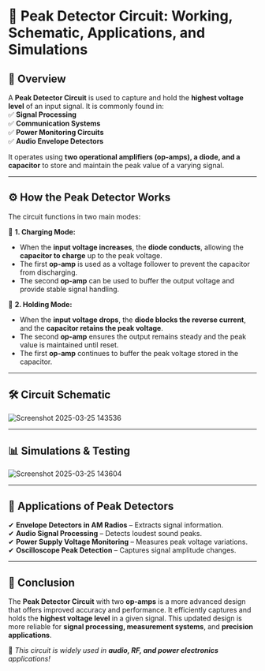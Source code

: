 # 📌 Peak Detector Circuit: Working, Schematic, Applications, and Simulations

## 🔹 Overview  
A **Peak Detector Circuit** is used to capture and hold the **highest voltage level** of an input signal. It is commonly found in:  
✅ **Signal Processing**  
✅ **Communication Systems**  
✅ **Power Monitoring Circuits**  
✅ **Audio Envelope Detectors**  

It operates using **two operational amplifiers (op-amps), a diode, and a capacitor** to store and maintain the peak value of a varying signal.  

---

## ⚙️ How the Peak Detector Works  
The circuit functions in two main modes:  

🔹 **1. Charging Mode:**  
- When the **input voltage increases**, the **diode conducts**, allowing the **capacitor to charge** up to the peak voltage.  
- The first **op-amp** is used as a voltage follower to prevent the capacitor from discharging.  
- The second **op-amp** can be used to buffer the output voltage and provide stable signal handling.  

🔹 **2. Holding Mode:**  
- When the **input voltage drops**, the **diode blocks the reverse current**, and the **capacitor retains the peak voltage**.  
- The second **op-amp** ensures the output remains steady and the peak value is maintained until reset.  
- The first **op-amp** continues to buffer the peak voltage stored in the capacitor.  

---

## 🛠 Circuit Schematic  

![Screenshot 2025-03-25 143536](https://github.com/user-attachments/assets/23a3a76a-c5c8-4117-a4b6-b5ccb7963f2e)


---
## 📊 Simulations & Testing  

![Screenshot 2025-03-25 143604](https://github.com/user-attachments/assets/3a7f8ec3-48dc-4902-9f7a-72c4c7a73dd8)

---


## 🔬 Applications of Peak Detectors  
✔ **Envelope Detectors in AM Radios** – Extracts signal information.  
✔ **Audio Signal Processing** – Detects loudest sound peaks.  
✔ **Power Supply Voltage Monitoring** – Measures peak voltage variations.  
✔ **Oscilloscope Peak Detection** – Captures signal amplitude changes.  

---



## 📌 Conclusion  
The **Peak Detector Circuit** with two **op-amps** is a more advanced design that offers improved accuracy and performance. It efficiently captures and holds the **highest voltage level** in a given signal. This updated design is more reliable for **signal processing, measurement systems**, and **precision applications**.  

🚀 *This circuit is widely used in **audio, RF, and power electronics** applications!*  


